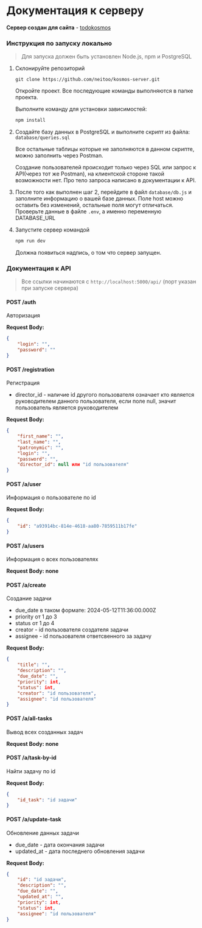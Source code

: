 # Документация к серверу
**Сервер создан для сайта** - [todokosmos](https://github.com/neitoo/todokosmos)

### Инструкция по запуску локально
> Для запуска должен быть установлен Node.js, npm и PostgreSQL

1. Склонируйте репозиторий 
   
   ```git
   git clone https://github.com/neitoo/kosmos-server.git
   ```
   Откройте проект. Все последующие команды выполняются в папке проекта.

   Выполните команду для установки зависимостей:
   ```powershell
   npm install
   ```
2. Создайте базу данных в PostgreSQL и выполните скрипт из файла:
    ```database/queries.sql```
    
    Все остальные таблицы которые не заполняются в данном скрипте, можно заполнить через Postman.
    
    Создание пользователей происходит только через SQL или запрос к API(через тот же Postman), на клиентской стороне такой возможности нет. Про тело запроса написано в документации к API.

3. После того как выполнен шаг 2, перейдите в файл ```database/db.js``` и заполните информацию о вашей базе данных. Поле host можно оставить без изменений, остальные поля могут отличаться.
Проверьте данные в файле ```.env```, а именно переменную DATABASE_URL
4. Запустите сервер командой 

    ```powershell
    npm run dev
    ```
    Должна появиться надпись, о том что сервер запущен.

### Документация к API
> Все ссылки начинаются с ```http://localhost:5000/api/``` (порт указан при запуске сервера)

#### POST /auth
Авторизация

**Request Body:**
```json
{
    "login": "",
    "password": ""
}
```

#### POST /registration
Регистрация

* director_id - наличие id другого пользователя означает кто является руководителем данного пользователя, если поле null, значит пользователь является руководителем

**Request Body:**
```json
{
    "first_name": "",
    "last_name": "",
    "patronymic": "",
    "login": "",
    "password": "",
    "director_id": null или "id пользователя"
}
```

#### POST /a/user
Информация о пользователе по id

**Request Body:**
```json
{
    "id": "a93914bc-814e-4618-aa80-7859511b17fe"
}
```

#### POST /a/users
Информация о всех пользователях

**Request Body: none**

#### POST /a/create
Создание задачи

* due_date в таком формате: 2024-05-12T11:36:00.000Z
* priority от 1 до 3
* status от 1 до 4
* creator - id пользователя создателя задачи
* assignee - id пользователя ответсвенного за задачу

**Request Body:**
```json
{
    "title": "",
    "description": "",
    "due_date": "",
    "priority": int,
    "status": int,
    "creator": "id пользователя",
    "assignee": "id пользователя"
}
```

#### POST /a/all-tasks
Вывод всех созданных задач

**Request Body: none**

#### POST /a/task-by-id
Найти задачу по id

**Request Body:**
```json
{
    "id_task": "id задачи"
}
```

#### POST /a/update-task
Обновление данных задачи

* due_date - дата окончания задачи
* updated_at - дата последнего обновления задачи

**Request Body:**
```json
{
    "id": "id задачи",
    "description": "",
    "due_date": "",
    "updated_at": "",
    "priority": int,
    "status": int,
    "assignee": "id пользователя"
}
```